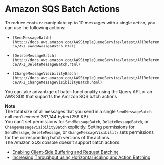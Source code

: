 # Amazon SQS Batch Actions<a name="sqs-batch-api-actions"></a>

To reduce costs or manipulate up to 10 messages with a single action, you can use the following actions:

+ `[SendMessageBatch](http://docs.aws.amazon.com/AWSSimpleQueueService/latest/APIReference/API_SendMessageBatch.html)`

+ `[DeleteMessageBatch](http://docs.aws.amazon.com/AWSSimpleQueueService/latest/APIReference/API_DeleteMessageBatch.html)`

+ `[ChangeMessageVisibilityBatch](http://docs.aws.amazon.com/AWSSimpleQueueService/latest/APIReference/API_ChangeMessageVisibilityBatch.html)`

You can take advantage of batch functionality using the Query API, or an AWS SDK that supports the Amazon SQS batch actions\.

**Note**  
The total size of all messages that you send in a single `SendMessageBatch` call can't exceed 262,144 bytes \(256 KB\)\.  
You can't set permissions for `SendMessageBatch`, `DeleteMessageBatch`, or `ChangeMessageVisibilityBatch` explicitly\. Setting permissions for `SendMessage`, `DeleteMessage`, or `ChangeMessageVisibility` sets permissions for the corresponding batch versions of the actions\.  
The Amazon SQS console doesn't support batch actions\.


+ [Enabling Client\-Side Buffering and Request Batching](sqs-client-side-buffering-request-batching.md)
+ [Increasing Throughput using Horizontal Scaling and Action Batching](sqs-throughput-horizontal-scaling-and-batching.md)
